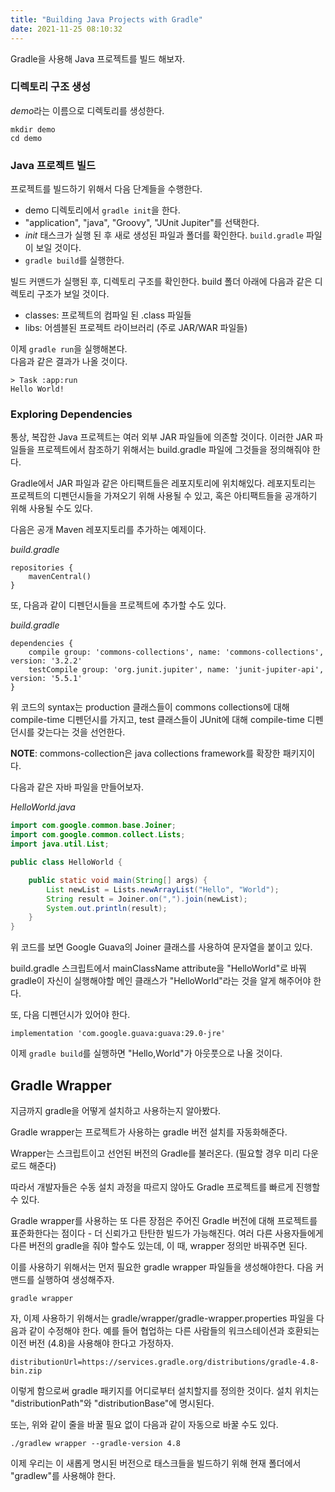 ```yaml
---
title: "Building Java Projects with Gradle"
date: 2021-11-25 08:10:32
---
```


Gradle을 사용해 Java 프로젝트를 빌드 해보자.

### 디렉토리 구조 생성
*demo*라는 이름으로 디렉토리를 생성한다.
```
mkdir demo
cd demo
```

### Java 프로젝트 빌드
프로젝트를 빌드하기 위해서 다음 단계들을 수행한다.
- demo 디렉토리에서 `gradle init`을 한다.
- "application", "java", "Groovy", "JUnit Jupiter"를 선택한다.
- *init* 태스크가 실행 된 후 새로 생성된 파일과 폴더를 확인한다. `build.gradle` 파일이 보일 것이다.
- `gradle build`를 실행한다.

빌드 커맨드가 실행된 후, 디렉토리 구조를 확인한다. build 폴더 아래에 다음과 같은 디렉토리 구조가 보일 것이다.
- classes: 프로젝트의 컴파일 된 .class 파일들
- libs: 어셈블된 프로젝트 라이브러리 (주로 JAR/WAR 파일들)

이제 `gradle run`을 실행해본다.<br>
다음과 같은 결과가 나올 것이다.

```
> Task :app:run
Hello World!
```

### Exploring Dependencies
통상, 복잡한 Java 프로젝트는 여러 외부 JAR 파일들에 의존할 것이다. 이러한 JAR 파일들을 프로젝트에서 참조하기 위해서는 build.gradle 파일에 그것들을 정의해줘야 한다.

Gradle에서 JAR 파일과 같은 아티팩트들은 레포지토리에 위치해있다. 레포지토리는 프로젝트의 디펜던시들을 가져오기 위해 사용될 수 있고, 혹은 아티팩트들을 공개하기 위해 사용될 수도 있다.

다음은 공개 Maven 레포지토리를 추가하는 예제이다.

*build.gradle*
```
repositories {
    mavenCentral()
}
```

또, 다음과 같이 디펜던시들을 프로젝트에 추가할 수도 있다.

*build.gradle*
```
dependencies {
    compile group: 'commons-collections', name: 'commons-collections', version: '3.2.2'
    testCompile group: 'org.junit.jupiter', name: 'junit-jupiter-api', version: '5.5.1'
}
```
위 코드의 syntax는 production 클래스들이 commons collections에 대해 compile-time 디펜던시를 가지고, test 클래스들이 JUnit에 대해 compile-time 디펜던시를 갖는다는 것을 선언한다.

**NOTE**: commons-collection은 java collections framework를 확장한 패키지이다.

다음과 같은 자바 파일을 만들어보자.

*HelloWorld.java*
```java
import com.google.common.base.Joiner;
import com.google.common.collect.Lists;
import java.util.List;

public class HelloWorld {

    public static void main(String[] args) {
        List newList = Lists.newArrayList("Hello", "World");
        String result = Joiner.on(",").join(newList);
        System.out.println(result);
    }
}
```

위 코드를 보면 Google Guava의 Joiner 클래스를 사용하여 문자열을 붙이고 있다.

build.gradle 스크립트에서 mainClassName attribute을 "HelloWorld"로 바꿔 gradle이 자신이 실행해야할 메인 클래스가 "HelloWorld"라는 것을 알게 해주어야 한다.

또, 다음 디펜던시가 있어야 한다.

```
implementation 'com.google.guava:guava:29.0-jre'
```

이제 `gradle build`를 실행하면 "Hello,World"가 아웃풋으로 나올 것이다.

## Gradle Wrapper
지금까지 gradle을 어떻게 설치하고 사용하는지 알아봤다.

Gradle wrapper는 프로젝트가 사용하는 gradle 버전 설치를 자동화해준다.

Wrapper는 스크립트이고 선언된 버전의 Gradle를 불러온다. (필요할 경우 미리 다운로드 해준다)

따라서 개발자들은 수동 설치 과정을 따르지 않아도 Gradle 프로젝트를 빠르게 진행할 수 있다.

Gradle wrapper를 사용하는 또 다른 장점은 주어진 Gradle 버전에 대해 프로젝트를 표준화한다는 점이다 - 더 신뢰가고 탄탄한 빌드가 가능해진다. 여러 다른 사용자들에게 다른 버전의 gradle을 줘야 할수도 있는데, 이 때, wrapper 정의만 바꿔주면 된다.

이를 사용하기 위해서는 먼저 필요한 gradle wrapper 파일들을 생성해야한다. 다음 커맨드를 실행하여 생성해주자.

```
gradle wrapper
```

자, 이제 사용하기 위해서는 gradle/wrapper/gradle-wrapper.properties 파일을 다음과 같이 수정해야 한다. 예를 들어 협업하는 다른 사람들의 워크스테이션과 호환되는 이전 버전 (4.8)을 사용해야 한다고 가정하자.

```
distributionUrl=https://services.gradle.org/distributions/gradle-4.8-bin.zip
```

이렇게 함으로써 gradle 패키지를 어디로부터 설치할지를 정의한 것이다. 설치 위치는 "distributionPath"와 "distributionBase"에 명시된다.

또는, 위와 같이 줄을 바꿀 필요 없이 다음과 같이 자동으로 바꿀 수도 있다.

```
./gradlew wrapper --gradle-version 4.8
```

이제 우리는 이 새롭게 명시된 버전으로 태스크들을 빌드하기 위해 현재 폴더에서 "gradlew"를 사용해야 한다.